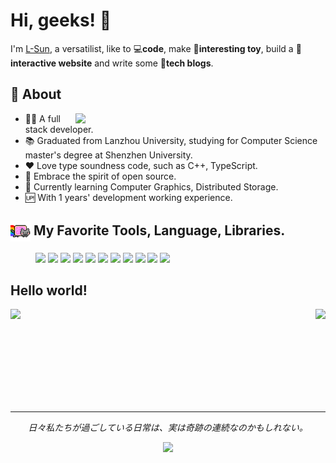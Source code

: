 # Hi, geeks! 👋

I'm [L-Sun](https://github.com/L-Sun), a versatilist, like to 💻**code**, make 🛴**interesting toy**, build a 🎨**interactive website** and write some 📃**tech blogs**.

## 🧐 About

<img width="400" align="right" src="https://github-readme-stats.vercel.app/api?username=L-Sun&count_private=true&show_icons=true&theme=github_dark"/>

- 👩‍💻 A full stack developer.
- 📚 Graduated from Lanzhou University, studying for Computer Science master's degree at Shenzhen University. 
- ❤️ Love type soundness code, such as C++, TypeScript.
- 🤗 Embrace the spirit of open source.
- 🌱 Currently learning Computer Graphics, Distributed Storage.
- 🆙 With 1 years' development working experience.

<div style="clear: both;" />

<h2>
    <img valign="middle" src="./assets/nyan-cat-rainbow.gif" width="32"/>
    My Favorite Tools, Language, Libraries.
</h2>

<figure>
    <img height=32 src="https://img.shields.io/badge/-C++-00599C?logo=c%2B%2B&logoColor=white&style=flat-square">
    <img height=32 src="https://img.shields.io/badge/-CMake-064F8C?logo=CMake&logoColor=white&style=flat-square">
    <img height=32 src="https://img.shields.io/badge/-Git-F05032?logo=Git&logoColor=white&style=flat-square">
    <img height=32 src="https://img.shields.io/badge/-VS Code-007ACC?logo=Visual%20Studio%20Code&logoColor=white&style=flat-square">
    <img height=32 src="https://img.shields.io/badge/-React-61DAFB?logo=react&logoColor=white&style=flat-square" />
    <img height=32 src="https://img.shields.io/badge/-TypeScript-2f74c0?logo=TypeScript&logoColor=white&style=flat-square">
    <img height=32 src="https://img.shields.io/badge/-Next.js-000000?logo=Next.js&logoColor=white&style=flat-square">
    <img height=32 src="https://img.shields.io/badge/-NestJS-e0234e?logo=NestJS&logoColor=white&style=flat-square">
    <img height=32 src="https://img.shields.io/badge/-Python-3776AB?logo=Python&logoColor=white&style=flat-square">
    <img height=32 src="https://img.shields.io/badge/-Docker-2496ED?logo=Docker&logoColor=white&style=flat-square">
    <img height=32 src="https://img.shields.io/badge/-LaTeX-008080?logo=LaTex&logoColor=white&style=flat-square">
</figure>


## Hello world!

<img align="left" height="150" src="https://github-readme-stats.vercel.app/api/top-langs/?username=L-Sun&theme=github_dark&layout=compact" />
<img align="right" height="150" src="https://github-readme-stats.vercel.app/api/wakatime?username=@L_Sun&langs_count=6&custom_title=Usage%20over%20the%20Last%207%20Days&theme=github_dark&layout=compact&cache_seconds=1800" />

<br clear="both"/>
<hr/>

<p align="center">
    <cite>日々私たちが過ごしている日常は、実は奇跡の連続なのかもしれない。</cite>
</p>
<p align="center">
    <img src="https://visitor-badge.glitch.me/badge?page_id=L-Sun&left_color=green&right_color=red" />
</p>

